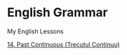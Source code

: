 # English Grammar

My English Lessons

[14. Past Continuous (Trecutul Continuu)](../master/14.Past_Continuous_Trecutul_Continuu.md)
